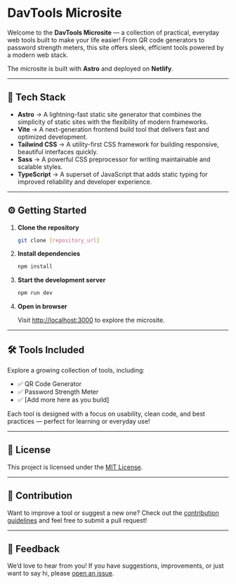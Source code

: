 # DavTools Microsite

Welcome to the **DavTools Microsite** — a collection of practical, everyday web tools built to make your life easier!
From QR code generators to password strength meters, this site offers sleek, efficient tools powered by a modern web stack.

The microsite is built with **Astro** and deployed on **Netlify**.

---

## 🚀 Tech Stack

- **Astro** → A lightning-fast static site generator that combines the simplicity of static sites with the flexibility of modern frameworks.
- **Vite** → A next-generation frontend build tool that delivers fast and optimized development.
- **Tailwind CSS** → A utility-first CSS framework for building responsive, beautiful interfaces quickly.
- **Sass** → A powerful CSS preprocessor for writing maintainable and scalable styles.
- **TypeScript** → A superset of JavaScript that adds static typing for improved reliability and developer experience.

---

## ⚙️ Getting Started

1. **Clone the repository**

   ```bash
   git clone [repository_url]
   ```

2. **Install dependencies**

   ```bash
   npm install
   ```

3. **Start the development server**

   ```bash
   npm run dev
   ```

4. **Open in browser**

   Visit [http://localhost:3000](http://localhost:3000) to explore the microsite.

---

## 🛠 Tools Included

Explore a growing collection of tools, including:

- ✅ QR Code Generator
- ✅ Password Strength Meter
- ✅ \[Add more here as you build]

Each tool is designed with a focus on usability, clean code, and best practices — perfect for learning or everyday use!

---

## 📄 License

This project is licensed under the [MIT License](https://github.com/davinaleong/proj-dav-fem-2024/blob/main/LICENSE.md).

---

## 🤝 Contribution

Want to improve a tool or suggest a new one?
Check out the [contribution guidelines](https://chat.openai.com/c/CONTRIBUTING.md) and feel free to submit a pull request!

---

## 💬 Feedback

We’d love to hear from you!
If you have suggestions, improvements, or just want to say hi, please [open an issue](https://github.com/davinaleong/proj-dav-fem-2024/issues).
